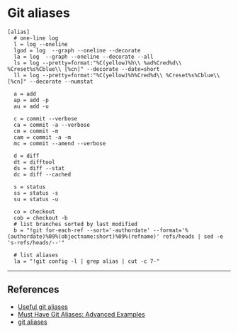 # Git aliases

```Conf
[alias]
  # one-line log
  l = log --oneline
  lgod = log  --graph --oneline --decorate
  la = log  --graph --oneline --decorate --all
  ls = log --pretty=format:"%C(yellow)%h\\ %ad%Cred%d\\ %Creset%s%Cblue\\ [%cn]" --decorate --date=short
  ll = log --pretty=format:"%C(yellow)%h%Cred%d\\ %Creset%s%Cblue\\ [%cn]" --decorate --numstat

  a = add
  ap = add -p
  au = add -u

  c = commit --verbose
  ca = commit -a --verbose
  cm = commit -m
  cam = commit -a -m
  mc = commit --amend --verbose
  
  d = diff
  dt = difftool
  ds = diff --stat
  dc = diff --cached

  s = status
  ss = status -s
  su = status -u

  co = checkout
  cob = checkout -b
  # list branches sorted by last modified
  b = "!git for-each-ref --sort='-authordate' --format='%(authordate)%09%(objectname:short)%09%(refname)' refs/heads | sed -e 's-refs/heads/--'"

  # list aliases
  la = "!git config -l | grep alias | cut -c 7-"
```

---

## References

* [Useful git aliases](https://gist.github.com/mwhite/6887990)
* [Must Have Git Aliases: Advanced Examples](https://www.durdn.com/blog/2012/11/22/must-have-git-aliases-advanced-examples/)
* [git aliases](https://haacked.com/archive/2014/07/28/github-flow-aliases/)
